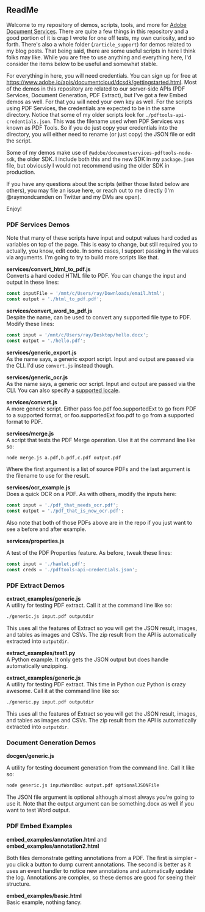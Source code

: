 ## ReadMe

Welcome to my repository of demos, scripts, tools, and more for [Adobe Document Services](https://www.adobe.io/apis/documentcloud/dcsdk/). There are quite a few things in this repository and a good portion of it is crap I wrote for one off tests, my own curiosity, and so forth. There's also a whole folder (`/article_support`) for demos related to my blog posts. That being said, there are some useful scripts in here I think folks may like. While you are free to use anything and everything here, I'd consider the items below to be useful and somewhat stable. 

For everything in here, you will need credentials. You can sign up for free at <https://www.adobe.io/apis/documentcloud/dcsdk/gettingstarted.html>. Most of the demos in this repository are related to our server-side APIs (PDF Services, Document Generation, PDF Extract), but I've got a few Embed demos as well. For that you will need your own key as well. For the scripts using PDF Services, the credentials are expected to be in the same directory. Notice that some of my older scripts look for `./pdftools-api-credentials.json`. This was the filename used when PDF Services was known as PDF Tools. So if you do just copy your credentials into the directory, you will either need to rename (or just copy) the JSON file or edit the script.

Some of my demos make use of `@adobe/documentservices-pdftools-node-sdk`, the older SDK. I include both this and the new SDK in my `package.json` file, but obviously I would not recommend using the older SDK in production.

If you have any questions about the scripts (either those listed below are others), you may file an issue here, or reach out to me directly (I'm @raymondcamden on Twitter and my DMs are open). 

Enjoy!

### PDF Services Demos

Note that many of these scripts have input and output values hard coded as variables on top of the page. This is easy to change, but still required you to actually, you know, edit code. In some cases, I support passing in the values via arguments. I'm going to try to build more scripts like that. 

**services/convert_html_to_pdf.js**<br/>
Converts a hard coded HTML file to PDF. You can change the input and output in these lines:

```js
const inputFile = '/mnt/c/Users/ray/Downloads/email.html';
const output = './html_to_pdf.pdf';
```

**services/convert_word_to_pdf.js**<br/>
Despite the name, can be used to convert any supported file type to PDF. Modify these lines:

```js
const input = '/mnt/c/Users/ray/Desktop/hello.docx';
const output = './hello.pdf';
```

**services/generic_export.js**<br/>
As the name says, a generic export script. Input and output are passed via the CLI. I'd use `convert.js` instead though.

**services/generic_ocr.js**<br/>
As the name says, a generic ocr script. Input and output are passed via the CLI. You can also specify a [supported locale](https://opensource.adobe.com/pdfservices-node-sdk-samples/apidocs/latest/OCROptions.html#.OCRSupportedLocale).

**services/convert.js**<br/>
A more generic script. Either pass foo.pdf foo.supportedExt to go from PDF to a supported format, or foo.supportedExt foo.pdf to go from a supported format to PDF. 

**services/merge.js**<br/>
A script that tests the PDF Merge operation. Use it at the command line like so:

```bash 
node merge.js a.pdf,b.pdf,c.pdf output.pdf
```

Where the first argument is a list of source PDFs and the last argument is the filename to use for the result.

**services/ocr_example.js**<br/>
Does a quick OCR on a PDF. As with others, modify the inputs here:

```js
const input = './pdf_that_needs_ocr.pdf';
const output = './pdf_that_is_now_ocr.pdf';
```

Also note that both of those PDFs above are in the repo if you just want to see a before and after example.

**services/properties.js**<br/>

A test of the PDF Properties feature. As before, tweak these lines:

```js
const input = './hamlet.pdf';
const creds = './pdftools-api-credentials.json';
```

### PDF Extract Demos

**extract_examples/generic.js**<br/>
A utility for testing PDF extract. Call it at the command line like so:

```bash
./generic.js input.pdf outputdir
```

This uses all the features of Extract so you will get the JSON result, images, and tables as images and CSVs. The zip result from the API is automatically extracted into `outputdir`. 

**extract_examples/test1.py**<br/>
A Python example. It only gets the JSON output but does handle automatically unzipping.

**extract_examples/generic.js**<br/>
A utility for testing PDF extract. This time in Python cuz Python is crazy awesome. Call it at the command line like so:

```bash
./generic.py input.pdf outputdir
```

This uses all the features of Extract so you will get the JSON result, images, and tables as images and CSVs. The zip result from the API is automatically extracted into `outputdir`. 

### Document Generation Demos

**docgen/generic.js**<br/>

A utility for testing document generation from the command line. Call it like so:

```bash
node generic.js inputWordDoc output.pdf optionalJSONFile
```

The JSON file argument is optional although almost always you're going to use it. Note that the output argument can be something.docx as well if you want to test Word output. 

### PDF Embed Examples

**embed_examples/annotation.html** and **embed_examples/annotation2.html**<br/>

Both files demonstrate getting annotations from a PDF. The first is simpler - you click a button to dump current annotations. The second is better as it uses an event handler to notice new annotations and automatically update the log. Annotations are complex, so these demos are good for seeing their structure.

**embed_examples/basic.html**<br/>
Basic example, nothing fancy.


